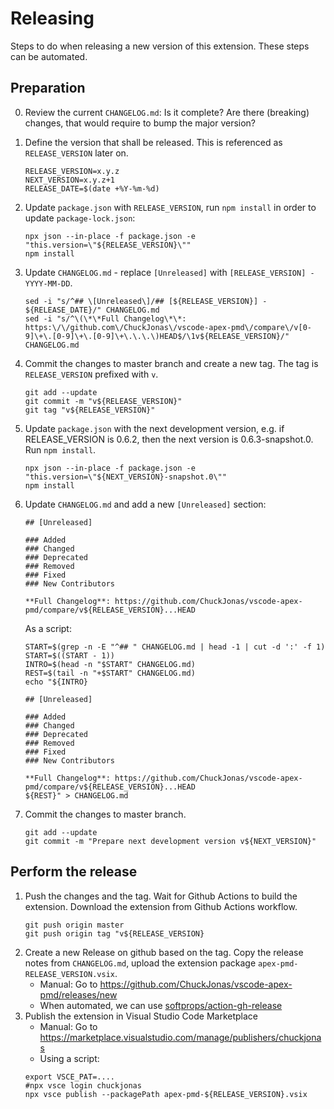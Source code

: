 # Releasing

Steps to do when releasing a new version of this extension. These steps can be automated.

## Preparation

0. Review the current `CHANGELOG.md`: Is it complete? Are there (breaking) changes, that would require to bump the
    major version?

1. Define the version that shall be released. This is referenced as `RELEASE_VERSION` later on.
    ```shell
    RELEASE_VERSION=x.y.z
    NEXT_VERSION=x.y.z+1
    RELEASE_DATE=$(date +%Y-%m-%d)
    ```
2. Update `package.json` with `RELEASE_VERSION`, run `npm install` in order to update `package-lock.json`:

    ```shell
    npx json --in-place -f package.json -e "this.version=\"${RELEASE_VERSION}\""
    npm install
    ```
3. Update `CHANGELOG.md` - replace `[Unreleased]` with `[RELEASE_VERSION] - YYYY-MM-DD`.

    ```shell
    sed -i "s/^## \[Unreleased\]/## [${RELEASE_VERSION}] - ${RELEASE_DATE}/" CHANGELOG.md
    sed -i "s/^\(\*\*Full Changelog\*\*: https:\/\/github.com\/ChuckJonas\/vscode-apex-pmd\/compare\/v[0-9]\+\.[0-9]\+\.[0-9]\+\.\.\.\)HEAD$/\1v${RELEASE_VERSION}/" CHANGELOG.md
    ```
4. Commit the changes to master branch and create a new tag. The tag is `RELEASE_VERSION` prefixed with `v`.
    
    ```shell
    git add --update
    git commit -m "v${RELEASE_VERSION}"
    git tag "v${RELEASE_VERSION}"
    ```
5. Update `package.json` with the next development version, e.g. if RELEASE_VERSION is 0.6.2, then
    the next version is 0.6.3-snapshot.0. Run `npm install`.
    
    ```shell
    npx json --in-place -f package.json -e "this.version=\"${NEXT_VERSION}-snapshot.0\""
    npm install
    ```
6. Update `CHANGELOG.md` and add a new `[Unreleased]` section:

    ```
    ## [Unreleased]

    ### Added
    ### Changed
    ### Deprecated
    ### Removed
    ### Fixed
    ### New Contributors

    **Full Changelog**: https://github.com/ChuckJonas/vscode-apex-pmd/compare/v${RELEASE_VERSION}...HEAD
    ```

    As a script:

    ```shell
    START=$(grep -n -E "^## " CHANGELOG.md | head -1 | cut -d ':' -f 1)
    START=$((START - 1))
    INTRO=$(head -n "$START" CHANGELOG.md)
    REST=$(tail -n "+$START" CHANGELOG.md)
    echo "${INTRO}

    ## [Unreleased]

    ### Added
    ### Changed
    ### Deprecated
    ### Removed
    ### Fixed
    ### New Contributors

    **Full Changelog**: https://github.com/ChuckJonas/vscode-apex-pmd/compare/v${RELEASE_VERSION}...HEAD
    ${REST}" > CHANGELOG.md
    ```

7. Commit the changes to master branch.

    ```shell
    git add --update
    git commit -m "Prepare next development version v${NEXT_VERSION}"
    ```

## Perform the release
1. Push the changes and the tag. Wait for Github Actions to build the extension. Download the extension from Github Actions workflow.
    ```shell
    git push origin master
    git push origin tag "v${RELEASE_VERSION}
    ```
2. Create a new Release on github based on the tag. Copy the release notes from `CHANGELOG.md`, upload the
    extension package `apex-pmd-RELEASE_VERSION.vsix`.
    - Manual: Go to <https://github.com/ChuckJonas/vscode-apex-pmd/releases/new>
    - When automated, we can use [softprops/action-gh-release](https://github.com/softprops/action-gh-release)
3. Publish the extension in Visual Studio Code Marketplace
    - Manual: Go to <https://marketplace.visualstudio.com/manage/publishers/chuckjonas>
    - Using a script:
    ```shell
    export VSCE_PAT=....
    #npx vsce login chuckjonas
    npx vsce publish --packagePath apex-pmd-${RELEASE_VERSION}.vsix
    ```
